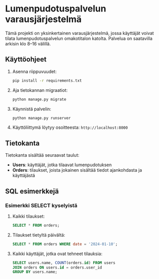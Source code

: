 
# Lumenpudotuspalvelun varausjärjestelmä

Tämä projekti on yksinkertainen varausjärjestelmä, jossa käyttäjät voivat tilata lumenpudotuspalvelun omakotitalon katolta. 
Palvelua on saatavilla arkisin klo 8–16 välillä.


## Käyttöohjeet

1. Asenna riippuvuudet:
    ```bash
    pip install -r requirements.txt
    ```

2. Aja tietokannan migraatiot:
    ```bash
    python manage.py migrate
    ```

3. Käynnistä palvelin:
    ```bash
    python manage.py runserver
    ```

4. Käyttöliittymä löytyy osoitteesta:
    `http://localhost:8000`

## Tietokanta

Tietokanta sisältää seuraavat taulut:

- **Users**: käyttäjät, jotka tilaavat lumenpudotuksen
- **Orders**: tilaukset, joista jokainen sisältää tiedot ajankohdasta ja käyttäjästä

## SQL esimerkkejä

### Esimerkki SELECT kyselyistä

1. Kaikki tilaukset:
    ```sql
    SELECT * FROM orders;
    ```

2. Tilaukset tietyltä päivältä:
    ```sql
    SELECT * FROM orders WHERE date = '2024-01-10';
    ```

3. Kaikki käyttäjät, jotka ovat tehneet tilauksia:
    ```sql
    SELECT users.name, COUNT(orders.id) FROM users
    JOIN orders ON users.id = orders.user_id
    GROUP BY users.name;
    ```

